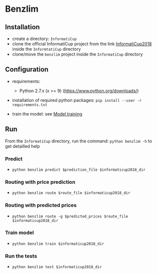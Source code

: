 # Benzlim

## Installation

- create a directory: `InformatiCup`
- clone the official InformatiCup project from the link [InformatiCup2018](https://github.com/InformatiCup/InformatiCup2018 ) inside the `InformtatiCup` directory
- clone/move the `benzlim` project inside the `InformatiCup` directory

## Configuration

- requirements:
  - Python 2.7.x (x >= 9) (https://www.python.org/downloads/)

- installation of required python packages:
    `pip install --user -r requirements.txt`

- train the model:
  see [Model training](#train-model)

## Run

   From the `InformatiCup` directory, run the command: `python benzlim -h` to get detailled help

### Predict

- `python benzlim predict $prediction_file $informaticup2018_dir`

### Routing with price prediction

- `python benzlim route $route_file $informaticup2018_dir`

### Routing with predicted prices

- `python benzlim route -g $predicted_prices $route_file $informaticup2018_dir`

### Train model

- `python benzlim train $informaticup2018_dir`

### Run the tests

- `python benzlim test $informaticup2018_dir`
